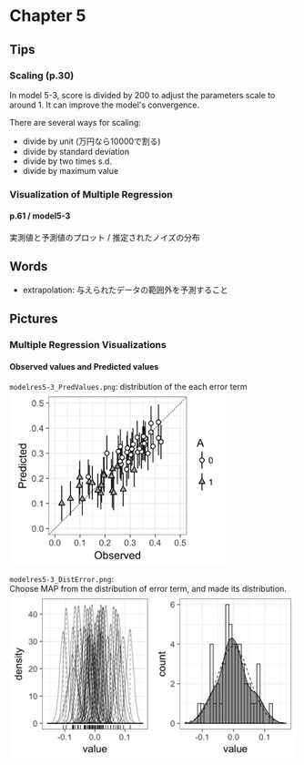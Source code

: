 # Chapter 5

## Tips
### Scaling (p.30)
In model 5-3, score is divided by 200 to adjust the parameters scale to around 1. It can improve the model's convergence.   

There are several ways for scaling:
* divide by unit (万円なら10000で割る)
* divide by standard deviation
* divide by two times s.d.
* divide by maximum value

### Visualization of Multiple Regression
#### p.61 / model5-3
実測値と予測値のプロット / 推定されたノイズの分布

## Words
* extrapolation: 与えられたデータの範囲外を予測すること

## Pictures
### Multiple Regression Visualizations
#### Observed values and Predicted values
`modelres5-3_PredValues.png`: distribution of the each error term
<img src="modelres5-3_PredValues.png" width="380">


`modelres5-3_DistError.png`:  
Choose MAP from the distribution of error term, and made its distribution.
<img src="modelres5-3_DistError.png" width="680">
